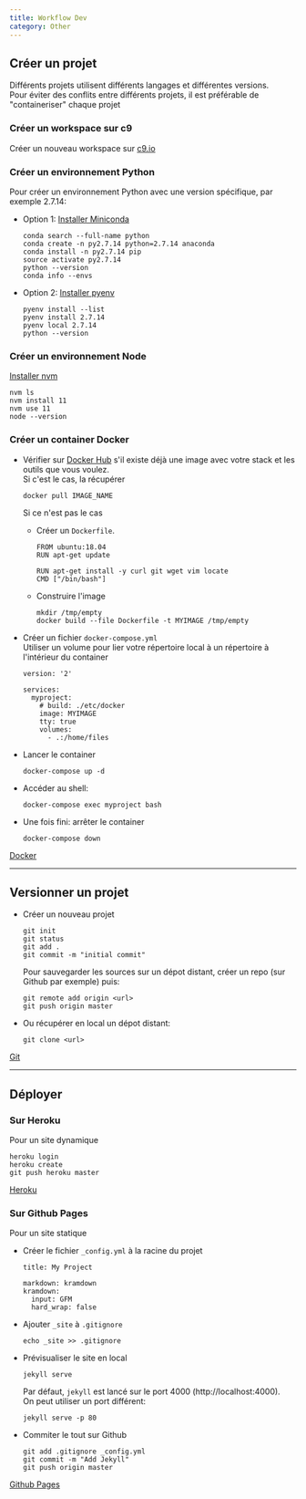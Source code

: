 ```yaml
---
title: Workflow Dev
category: Other
---
```


## Créer un projet

Différents projets utilisent différents langages et différentes versions.  
Pour éviter des conflits entre différents projets, il est préférable de "containeriser" chaque projet

### Créer un workspace sur c9

Créer un nouveau workspace sur [c9.io](https://c9.io/)

### Créer un environnement Python

Pour créer un environnement Python avec une version spécifique, par exemple 2.7.14:

* Option 1: [Installer Miniconda](https://conda.io/miniconda.html)

  ```
  conda search --full-name python
  conda create -n py2.7.14 python=2.7.14 anaconda
  conda install -n py2.7.14 pip
  source activate py2.7.14
  python --version
  conda info --envs
  ```

* Option 2: [Installer pyenv](https://github.com/pyenv/pyenv)

  ```
  pyenv install --list
  pyenv install 2.7.14
  pyenv local 2.7.14
  python --version
  ```

### Créer un environnement Node

[Installer nvm](https://github.com/nvm-sh/nvm)

```
nvm ls
nvm install 11
nvm use 11
node --version
```

### Créer un container Docker

* Vérifier sur [Docker Hub](https://hub.docker.com/) s'il  existe déjà une image avec votre stack et les outils que vous voulez.  
  Si c'est le cas, la récupérer

  ```
  docker pull IMAGE_NAME
  ```

  Si ce n'est pas le cas

  * Créer un `Dockerfile`.

    ```
    FROM ubuntu:18.04
    RUN apt-get update

    RUN apt-get install -y curl git wget vim locate
    CMD ["/bin/bash"]
    ```

  * Construire l'image

    ```
    mkdir /tmp/empty
    docker build --file Dockerfile -t MYIMAGE /tmp/empty
    ```

* Créer un fichier `docker-compose.yml`  
  Utiliser un volume pour lier votre répertoire local à un répertoire à l'intérieur du container

  ```
  version: '2'

  services:
    myproject:
      # build: ./etc/docker
      image: MYIMAGE
      tty: true
      volumes:
        - .:/home/files
  ```

* Lancer le container

  ```
  docker-compose up -d
  ```

* Accéder au shell:

  ```
  docker-compose exec myproject bash
  ```

* Une fois fini: arrêter le container

  ```
  docker-compose down
  ```

[Docker](docker.md)

---

## Versionner un projet

* Créer un nouveau projet

  ```
  git init
  git status
  git add .
  git commit -m "initial commit"
  ```

  Pour sauvegarder les sources sur un dépot distant, créer un repo (sur Github par exemple) puis:

  ```
  git remote add origin <url>
  git push origin master
  ```

* Ou récupérer en local un dépot distant:

  ```
  git clone <url>
  ```

[Git](git.md)

---

## Déployer

### Sur Heroku

Pour un site dynamique

```
heroku login
heroku create
git push heroku master
```

[Heroku](heroku.md)

### Sur Github Pages

Pour un site statique

* Créer le fichier `_config.yml` à la racine du projet

  ```
  title: My Project

  markdown: kramdown
  kramdown:
    input: GFM
    hard_wrap: false
  ```

* Ajouter `_site` à `.gitignore`

  ```
  echo _site >> .gitignore
  ```

* Prévisualiser le site en local

  ```
  jekyll serve
  ```

  Par défaut, `jekyll` est lancé sur le port 4000 (http://localhost:4000).  
  On peut utiliser un port différent:

  ```
  jekyll serve -p 80
  ```

* Commiter le tout sur Github

  ```
  git add .gitignore _config.yml
  git commit -m "Add Jekyll"
  git push origin master
  ```

[Github Pages](github-pages.md)
